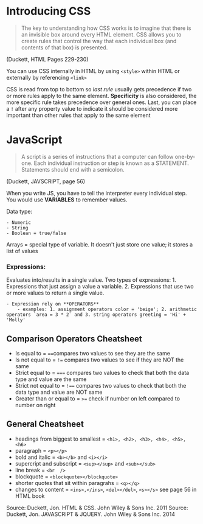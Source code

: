 
# Introducing CSS

> The key to understanding how CSS works is to imagine that there is an invisible box around every HTML element. 
CSS allows you to create rules that control the way that each individual box (and contents of that box) is presented.

(Duckett, HTML Pages 229-230)

You can use CSS internally in HTML by using `<style>` within HTML or externally by referencing `<link>` 

CSS is read from top to bottom so *last rule* usually gets precedence if two or more rules apply to the same element. **Specificity** is also considered, the more specific rule takes precedence over general ones. Last, you can place a `!` after any property value to indicate it should be considered more important than other rules that apply to the same element

# JavaScript

> A script is a series of instructions that a computer can follow one-by-one. Each individual instruction or step is known as a STATEMENT. Statements should end with a semicolon.

(Duckett, JAVSCRIPT, page 56)

When you write JS, you have to tell the interpreter every individual step. You would use **VARIABLES** to remember values. 

Data type:

    - Numeric
    - String
    - Boolean = true/false

Arrays = special type of variable. It doesn't just store one value; it stores a list of values

### Expressions:
Evaluates into/results in a single value. Two types of expressions: 1. Expressions that just assign a value a variable. 2. Expressions that use two or more values to return a single value. 

    - Expression rely on **OPERATORS**
        - examples: 1. assignment operators color = 'beige'; 2. arithmetic operators `area = 3 * 2` and 3. string operators greeting = 'Hi' + 'Molly'

## Comparison Operators Cheatsheet
* Is equal to = `==`compares two values to see they are the same
* Is not equal to = `!=` compares two values to see if they are NOT the same
* Strict equal to = `===` compares two values to check that both the data type and value are the same
* Strict not equal to = `!==` compares two values to check that both the data type and value are NOT same
* Greater than or equal to = `>=` check if number on left compared to number on right



## General Cheatsheet

* headings from biggest to smallest = `<h1>, <h2>, <h3>, <h4>, <h5>, <h6>`
* paragraph = `<p></p>`
* bold and italic = `<b></b>` and `<i></i>`
* supercript and subscript = `<sup></sup>` and `<sub></sub>`
* line break = `<br  />`
* blockquote = `<blockquote></blockquote>`
* shorter quotes that sit within paragrahs = `<q></q>`
* changes to content = `<ins>,</ins>`, `<del></del>`, `<s></s>` see page 56 in HTML book 

Source: Duckett, Jon. HTML & CSS. John Wiley & Sons Inc. 2011
Source: Duckett, Jon. JAVASCRIPT & JQUERY. John Wiley & Sons Inc. 2014 